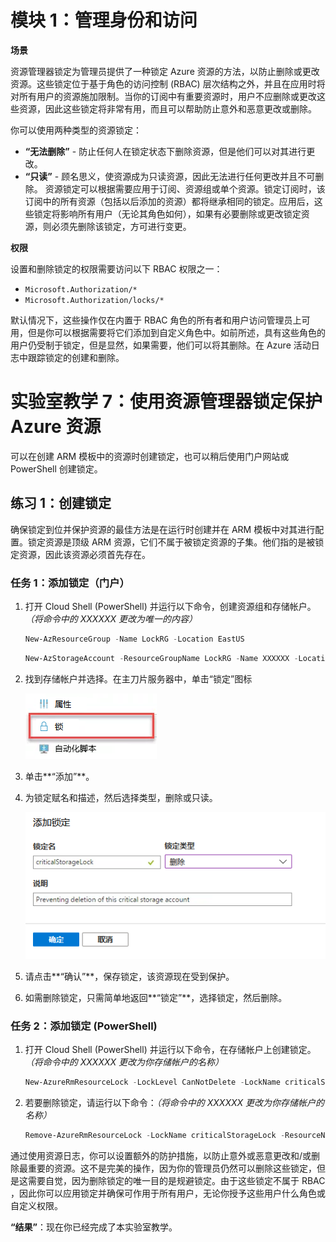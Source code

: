 ﻿---
lab:
    title: '实验室教学 7：使用资源管理器锁定保护 Azure 资源'
    module: '模块 1：管理身份和访问'
---

# 模块 1：管理身份和访问 


**场景**

资源管理器锁定为管理员提供了一种锁定 Azure 资源的方法，以防止删除或更改资源。这些锁定位于基于角色的访问控制 (RBAC) 层次结构之外，并且在应用时将对所有用户的资源施加限制。当你的订阅中有重要资源时，用户不应删除或更改这些资源，因此这些锁定将非常有用，而且可以帮助防止意外和恶意更改或删除。

你可以使用两种类型的资源锁定：

 - **“无法删除”** - 防止任何人在锁定状态下删除资源，但是他们可以对其进行更改。
 - **“只读”** - 顾名思义，使资源成为只读资源，因此无法进行任何更改并且不可删除。
资源锁定可以根据需要应用于订阅、资源组或单个资源。锁定订阅时，该订阅中的所有资源（包括以后添加的资源）都将继承相同的锁定。应用后，这些锁定将影响所有用户（无论其角色如何），如果有必要删除或更改锁定资源，则必须先删除该锁定，方可进行变更。

**权限**

设置和删除锁定的权限需要访问以下 RBAC 权限之一：

- `Microsoft.Authorization/*`
- `Microsoft.Authorization/locks/*`

默认情况下，这些操作仅在内置于 RBAC 角色的所有者和用户访问管理员上可用，但是你可以根据需要将它们添加到自定义角色中。如前所述，具有这些角色的用户仍受制于锁定，但是显然，如果需要，他们可以将其删除。在 Azure 活动日志中跟踪锁定的创建和删除。




# 实验室教学 7：使用资源管理器锁定保护 Azure 资源


可以在创建 ARM 模板中的资源时创建锁定，也可以稍后使用门户网站或 PowerShell 创建锁定。


## 练习 1：创建锁定


确保锁定到位并保护资源的最佳方法是在运行时创建并在 ARM 模板中对其进行配置。锁定资源是顶级 ARM 资源，它们不属于被锁定资源的子集。他们指的是被锁定资源，因此该资源必须首先存在。 


### 任务 1：添加锁定（门户）

1.  打开 Cloud Shell (PowerShell) 并运行以下命令，创建资源组和存储帐户。  _（将命令中的 XXXXXX 更改为唯一的内容）_

     ```powershell
    New-AzResourceGroup -Name LockRG -Location EastUS
     ```
    
     ```powershell
    New-AzStorageAccount -ResourceGroupName LockRG -Name XXXXXX -Location  EastUS -SkuName Standard_LRS -Kind StorageV2 
     ```

1.  找到存储帐户并选择。在主刀片服务器中，单击“锁定”图标

     ![屏幕截图](../Media/Module-1/1adf9f0b-8325-40ce-a763-94008b9c63ae.png)


1.  单击**“添加”**。

1.  为锁定赋名和描述，然后选择类型，删除或只读。

     ![屏幕截图](../Media/Module-1/511e54e3-c876-454e-9a3d-e2896fcc990d.png)


1.  请点击**“确认”**，保存锁定，该资源现在受到保护。

1.  如需删除锁定，只需简单地返回**“锁定”**，选择锁定，然后删除。

### 任务 2：添加锁定 (PowerShell)

1.  打开 Cloud Shell (PowerShell) 并运行以下命令，在存储帐户上创建锁定。_（将命令中的 XXXXXX 更改为你存储帐户的名称）_

     ```powershell
    New-AzureRmResourceLock -LockLevel CanNotDelete -LockName criticalStorageLock -ResourceName XXXXXX  -ResourceType Microsoft.Storage/storageAccounts -ResourceGroupName LockRG
     ```

1.  若要删除锁定，请运行以下命令：_（将命令中的 XXXXXX 更改为你存储帐户的名称）_

     ```powershell
    Remove-AzureRmResourceLock -LockName criticalStorageLock -ResourceName  XXXXX -ResourceGroupName LockRG -ResourceType Microsoft.Storage/storageAccounts
     ```


通过使用资源日志，你可以设置额外的防护措施，以防止意外或恶意更改和/或删除最重要的资源。这不是完美的操作，因为你的管理员仍然可以删除这些锁定，但是这需要自觉，因为删除锁定的唯一目的是规避锁定。由于这些锁定不属于 RBAC ，因此你可以应用锁定并确保可作用于所有用户，无论你授予这些用户什么角色或自定义权限。



**“结果”**：现在你已经完成了本实验室教学。
